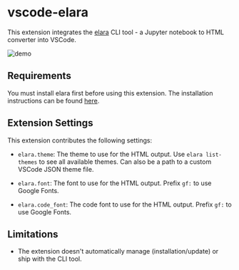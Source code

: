# vscode-elara

This extension integrates the [elara](https://github.com/shravanasati/elara) CLI tool - a Jupyter notebook to HTML converter into VSCode.

![demo](https://raw.githubusercontent.com/shravanasati/vscode-elara/main/assets/demo.gif)

## Requirements

You must install elara first before using this extension. The installation instructions can be found [here](https://github.com/shravanasati/elara/#installation).

## Extension Settings

This extension contributes the following settings:

* `elara.theme`: The theme to use for the HTML output. Use `elara list-themes` to see all available themes. Can also be a path to a custom VSCode JSON theme file.

* `elara.font`: The font to use for the HTML output. Prefix `gf:` to use Google Fonts.

* `elara.code_font`: The code font to use for the HTML output. Prefix `gf:` to use Google Fonts.

## Limitations

- The extension doesn't automatically manage (installation/update) or ship with the CLI tool.